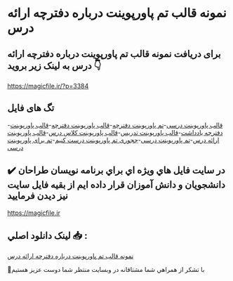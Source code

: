 # نمونه قالب تم پاورپوینت درباره دفترچه ارائه درس

## برای دریافت نمونه قالب تم پاورپوینت درباره دفترچه ارائه درس به لینک زیر بروید 👇

https://magicfile.ir/?p=3384

## تگ های فایل

-[قالب پاورپوینت درسی](https://magicfile.ir/product/%d9%82%d8%a7%d9%84%d8%a8-%d8%aa%d9%85-%d9%be%d8%a7%d9%88%d8%b1%d9%be%d9%88%db%8c%d9%86%d8%aa-%d8%af%d8%b1%d8%a8%d8%a7%d8%b1%d9%87%d8%af%d9%81%d8%aa%d8%b1%da%86%d9%87-%d8%a7%d8%b1%d8%a7%d8%a6%d9%87-%d8%af%d8%b1%d8%b3/)-[تم پاورپوینت دفترچه](https://magicfile.ir/product/%d9%82%d8%a7%d9%84%d8%a8-%d8%aa%d9%85-%d9%be%d8%a7%d9%88%d8%b1%d9%be%d9%88%db%8c%d9%86%d8%aa-%d8%af%d8%b1%d8%a8%d8%a7%d8%b1%d9%87%d8%af%d9%81%d8%aa%d8%b1%da%86%d9%87-%d8%a7%d8%b1%d8%a7%d8%a6%d9%87-%d8%af%d8%b1%d8%b3/)-[قالب پاورپوینت دفترچه](https://magicfile.ir/product/%d9%82%d8%a7%d9%84%d8%a8-%d8%aa%d9%85-%d9%be%d8%a7%d9%88%d8%b1%d9%be%d9%88%db%8c%d9%86%d8%aa-%d8%af%d8%b1%d8%a8%d8%a7%d8%b1%d9%87%d8%af%d9%81%d8%aa%d8%b1%da%86%d9%87-%d8%a7%d8%b1%d8%a7%d8%a6%d9%87-%d8%af%d8%b1%d8%b3/)-[قالب پاورپوینت دفترچه یادداشت](https://magicfile.ir/product/%d9%82%d8%a7%d9%84%d8%a8-%d8%aa%d9%85-%d9%be%d8%a7%d9%88%d8%b1%d9%be%d9%88%db%8c%d9%86%d8%aa-%d8%af%d8%b1%d8%a8%d8%a7%d8%b1%d9%87%d8%af%d9%81%d8%aa%d8%b1%da%86%d9%87-%d8%a7%d8%b1%d8%a7%d8%a6%d9%87-%d8%af%d8%b1%d8%b3/)-[قالب پاورپوینت تدریس](https://magicfile.ir/product/%d9%82%d8%a7%d9%84%d8%a8-%d8%aa%d9%85-%d9%be%d8%a7%d9%88%d8%b1%d9%be%d9%88%db%8c%d9%86%d8%aa-%d8%af%d8%b1%d8%a8%d8%a7%d8%b1%d9%87%d8%af%d9%81%d8%aa%d8%b1%da%86%d9%87-%d8%a7%d8%b1%d8%a7%d8%a6%d9%87-%d8%af%d8%b1%d8%b3/)-[قالب پاورپوینت کلاس درس](https://magicfile.ir/product/%d9%82%d8%a7%d9%84%d8%a8-%d8%aa%d9%85-%d9%be%d8%a7%d9%88%d8%b1%d9%be%d9%88%db%8c%d9%86%d8%aa-%d8%af%d8%b1%d8%a8%d8%a7%d8%b1%d9%87%d8%af%d9%81%d8%aa%d8%b1%da%86%d9%87-%d8%a7%d8%b1%d8%a7%d8%a6%d9%87-%d8%af%d8%b1%d8%b3/)-[قالب پاورپوینت ارائه درس](https://magicfile.ir/product/%d9%82%d8%a7%d9%84%d8%a8-%d8%aa%d9%85-%d9%be%d8%a7%d9%88%d8%b1%d9%be%d9%88%db%8c%d9%86%d8%aa-%d8%af%d8%b1%d8%a8%d8%a7%d8%b1%d9%87%d8%af%d9%81%d8%aa%d8%b1%da%86%d9%87-%d8%a7%d8%b1%d8%a7%d8%a6%d9%87-%d8%af%d8%b1%d8%b3/)-[تم پاورپوینت درسی](https://magicfile.ir/product/%d9%82%d8%a7%d9%84%d8%a8-%d8%aa%d9%85-%d9%be%d8%a7%d9%88%d8%b1%d9%be%d9%88%db%8c%d9%86%d8%aa-%d8%af%d8%b1%d8%a8%d8%a7%d8%b1%d9%87%d8%af%d9%81%d8%aa%d8%b1%da%86%d9%87-%d8%a7%d8%b1%d8%a7%d8%a6%d9%87-%d8%af%d8%b1%d8%b3/)-[چجوری تم پاورپوینت درست کنیم](https://magicfile.ir/product/%d9%82%d8%a7%d9%84%d8%a8-%d8%aa%d9%85-%d9%be%d8%a7%d9%88%d8%b1%d9%be%d9%88%db%8c%d9%86%d8%aa-%d8%af%d8%b1%d8%a8%d8%a7%d8%b1%d9%87%d8%af%d9%81%d8%aa%d8%b1%da%86%d9%87-%d8%a7%d8%b1%d8%a7%d8%a6%d9%87-%d8%af%d8%b1%d8%b3/)-[تم برای پاورپوینت درسی](https://magicfile.ir/product/%d9%82%d8%a7%d9%84%d8%a8-%d8%aa%d9%85-%d9%be%d8%a7%d9%88%d8%b1%d9%be%d9%88%db%8c%d9%86%d8%aa-%d8%af%d8%b1%d8%a8%d8%a7%d8%b1%d9%87%d8%af%d9%81%d8%aa%d8%b1%da%86%d9%87-%d8%a7%d8%b1%d8%a7%d8%a6%d9%87-%d8%af%d8%b1%d8%b3/)

## ✔️ در سايت فايل هاي ويژه اي براي برنامه نويسان طراحان دانشجويان و دانش آموزان قرار داده ايم از بقيه فايل سايت نيز ديدن فرماييد

https://magicfile.ir


## لينک دانلود اصلي 📥 :

[نمونه قالب تم پاورپوینت درباره دفترچه ارائه درس](https://magicfile.ir/product/%d9%82%d8%a7%d9%84%d8%a8-%d8%aa%d9%85-%d9%be%d8%a7%d9%88%d8%b1%d9%be%d9%88%db%8c%d9%86%d8%aa-%d8%af%d8%b1%d8%a8%d8%a7%d8%b1%d9%87%d8%af%d9%81%d8%aa%d8%b1%da%86%d9%87-%d8%a7%d8%b1%d8%a7%d8%a6%d9%87-%d8%af%d8%b1%d8%b3/) 


🙏با تشکر از همراهي شما مشتاقانه در وبسایت منتظر شما دوست عزیز هستیم

